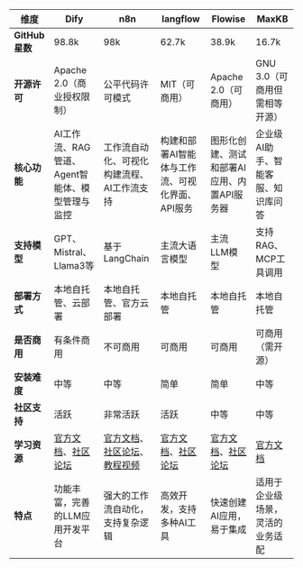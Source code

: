 
| **维度**        | **Dify**                                                                                     | **n8n**                                                                                                                                              | **langflow**                                                                                           | **Flowise**                                                                                      | **MaxKB**                                   |
| ------------- | -------------------------------------------------------------------------------------------- | ---------------------------------------------------------------------------------------------------------------------------------------------------- | ------------------------------------------------------------------------------------------------------ | ------------------------------------------------------------------------------------------------ | ------------------------------------------- |
| **GitHub 星数** | 98.8k                                                                                        | 98k                                                                                                                                                  | 62.7k                                                                                                  | 38.9k                                                                                            | 16.7k                                       |
| **开源许可**      | Apache 2.0（商业授权限制）                                                                           | 公平代码许可模式                                                                                                                                             | MIT（可商用）                                                                                               | Apache 2.0（可商用）                                                                                  | GNU 3.0（可商用但需相等开源）                          |
| **核心功能**      | AI工作流、RAG管道、Agent智能体、模型管理与监控                                                                 | 工作流自动化、可视化构建流程、AI工作流支持                                                                                                                               | 构建和部署AI智能体与工作流、可视化界面、API服务                                                                             | 图形化创建、测试和部署AI应用、内置API服务器                                                                         | 企业级AI助手、智能客服、知识库问答                          |
| **支持模型**      | GPT、Mistral、Llama3等                                                                          | 基于LangChain                                                                                                                                          | 主流大语言模型                                                                                                | 主流LLM模型                                                                                          | 支持RAG、MCP工具调用                               |
| **部署方式**      | 本地自托管、云部署                                                                                    | 本地自托管、官方云部署                                                                                                                                          | 本地自托管                                                                                                  | 本地自托管                                                                                            | 本地自托管                                       |
| **是否商用**      | 有条件商用                                                                                        | 不可商用                                                                                                                                                 | 可商用                                                                                                    | 可商用                                                                                              | 可商用（需开源）                                    |
| **安装难度**      | 中等                                                                                           | 中等                                                                                                                                                   | 简单                                                                                                     | 简单                                                                                               | 中等                                          |
| **社区支持**      | 活跃                                                                                           | 非常活跃                                                                                                                                                 | 活跃                                                                                                     | 中等                                                                                               | 中等                                          |
| **学习资源**      | [官方文档](https://github.com/langgenius/dify)、[社区论坛](https://github.com/langgenius/dify/issues) | [官方文档](https://github.com/n8n-io/n8n)、[社区论坛](https://github.com/n8n-io/n8n/issues)、[教程视频](https://www.youtube.com/results?search_query=n8n+tutorial) | [官方文档](https://github.com/langflow-ai/langflow)、[社区论坛](https://github.com/langflow-ai/langflow/issues) | [官方文档](https://github.com/FlowiseAI/Flowise)、[社区论坛](https://github.com/FlowiseAI/Flowise/issues) | [官方文档](https://github.com/1Panel-dev/MaxKB) |
| **特点**        | 功能丰富，完善的LLM应用开发平台                                                                            | 强大的工作流自动化，支持复杂逻辑                                                                                                                                     | 高效开发，支持多种AI工具                                                                                          | 快速创建AI应用，易于集成                                                                                    | 适用于企业级场景，灵活的业务适配                            |
